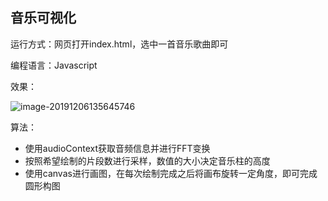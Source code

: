 ## 音乐可视化

运行方式：网页打开index.html，选中一首音乐歌曲即可

编程语言：Javascript

效果：

![image-20191206135645746](https://tva1.sinaimg.cn/large/006tNbRwly1g9mynad1x5j30cy0d1755.jpg)

算法：

- 使用audioContext获取音频信息并进行FFT变换
- 按照希望绘制的片段数进行采样，数值的大小决定音乐柱的高度
- 使用canvas进行画图，在每次绘制完成之后将画布旋转一定角度，即可完成圆形构图